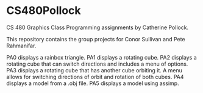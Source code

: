 # CS480Pollock
CS 480 Graphics Class Programming assignments by Catherine Pollock.

This repository contains the group projects for Conor Sullivan and Pete Rahmanifar.

PA0 displays a rainbox triangle.
PA1 displays a rotating cube.
PA2 displays a rotating cube that can switch directions and includes a menu of options.
PA3 displays a rotating cube that has another cube orbiting it. A menu allows for switching directions of orbit and rotation of both cubes.
PA4 displays a model from a .obj file.
PA5 displays a model using assimp.

